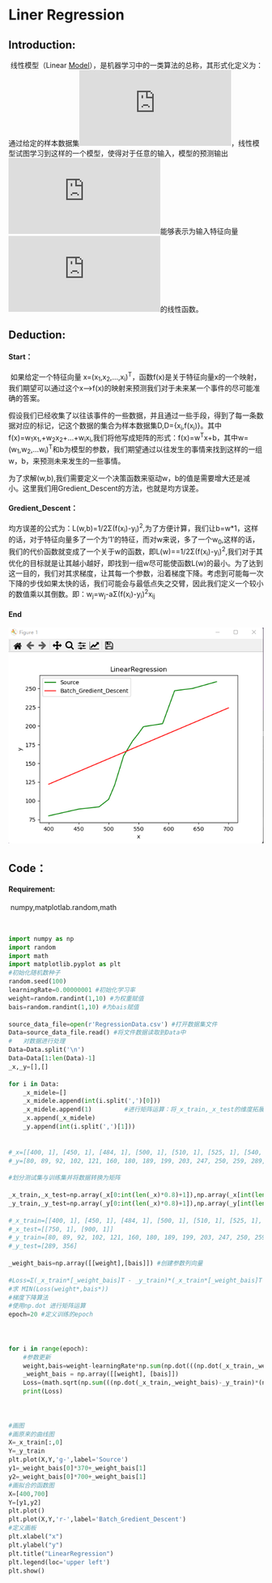 # Liner Regression

## Introduction:

​			线性模型（Linear [Model](https://so.csdn.net/so/search?q=Model&spm=1001.2101.3001.7020)），是机器学习中的一类算法的总称，其形式化定义为：通过给定的样本数据集![\large D](https://private.codecogs.com/gif.latex?%5Clarge%20D)，线性模型试图学习到这样的一个模型，使得对于任意的输入，模型的预测输出![\large f(x)](https://private.codecogs.com/gif.latex?%5Clarge%20f%28x%29)能够表示为输入特征向量![\large x](https://private.codecogs.com/gif.latex?%5Clarge%20x)的线性函数。

## Deduction:

#### 	Start：

​			如果给定一个特征向量 x=(x<sub>1</sub>,x<sub>2</sub>,...,x<sub>i</sub>)<sup>T</sup>，函数f(x)是关于特征向量x的一个映射，我们期望可以通过这个x-->f(x)的映射来预测我们对于未来某一个事件的尽可能准确的答案。

​			假设我们已经收集了以往该事件的一些数据，并且通过一些手段，得到了每一条数据对应的标记，记这个数据的集合为样本数据集D,D={x<sub>i</sub>,f(x<sub>i</sub>)}。其中f(x)=w<sub>1</sub>x<sub>1</sub>,+w<sub>2</sub>x<sub>2</sub>+...+w<sub>i</sub>x<sub>i</sub>,我们将他写成矩阵的形式：f(x)=w<sup>T</sup>x+b，其中w=(w<sub>1</sub>,w<sub>2</sub>,...w<sub>i</sub>)<sup>T</sup>和b为模型的参数，我们期望通过以往发生的事情来找到这样的一组w，b，来预测未来发生的一些事情。

​			为了求解(w,b),我们需要定义一个决策函数来驱动w，b的值是需要增大还是减小。这里我们用Gredient_Descent的方法，也就是均方误差。

#### 	Gredient_Descent：

​			均方误差的公式为：L(w,b)=1/2Σ(f(x<sub>i</sub>)-y<sub>i</sub>)<sup>2</sup>,为了方便计算，我们让b=w*1，这样的话，对于特征向量多了一个为‘1’的特征，而对w来说，多了一个w<sub>0</sub>,这样的话，我们的代价函数就变成了一个关于w的函数，即L(w)==1/2Σ(f(x<sub>i</sub>)-y<sub>i</sub>)<sup>2</sup>,我们对于其优化的目标就是让其越小越好，即找到一组w尽可能使函数L(w)的最小。为了达到这一目的，我们对其求梯度，让其每一个参数，沿着梯度下降。考虑到可能每一次下降的步伐如果太快的话，我们可能会与最低点失之交臂，因此我们定义一个较小的数值乘以其倒数。即：w<sub>j</sub>=w<sub>j</sub>-aΣ(f(x<sub>i</sub>)-y<sub>i</sub>)<sup>2</sup>x<sub>i</sub><sub>j</sub>

#### End

![end](.\end.png)



## Code：

#### 	Requirement:

​						numpy,matplotlab.random,math

​		

```python
import numpy as np
import random
import math
import matplotlib.pyplot as plt
#初始化随机数种子
random.seed(100)
learningRate=0.00000001 #初始化学习率
weight=random.randint(1,10) #为权重赋值
bais=random.randint(1,10) #为bais赋值

source_data_file=open(r'RegressionData.csv') #打开数据集文件
Data=source_data_file.read() #将文件数据读取到Data中
#   对数据进行处理
Data=Data.split('\n')
Data=Data[1:len(Data)-1]
_x,_y=[],[]

for i in Data:
    _x_midele=[]
    _x_midele.append(int(i.split(',')[0]))
    _x_midele.append(1)         #进行矩阵运算：将_x_train,_x_test的维度拓展‘1’，添加一个值为‘1’的特征，方便进行bais的运算
    _x.append(_x_midele)
    _y.append(int(i.split(',')[1]))


#_x=[[400, 1], [450, 1], [484, 1], [500, 1], [510, 1], [525, 1], [540, 1], [549, 1], [558, 1], [590, 1], [610, 1], [640, 1], [680, 1], [750, 1], [900, 1]]
#_y=[80, 89, 92, 102, 121, 160, 180, 189, 199, 203, 247, 250, 259, 289, 356]

#划分测试集与训练集并将数据转换为矩阵

_x_train,_x_test=np.array(_x[0:int(len(_x)*0.8)+1]),np.array(_x[int(len(_x)*0.8)+1:len(_x)])
_y_train,_y_test=np.array(_y[0:int(len(_x)*0.8)+1]),np.array(_y[int(len(_x)*0.8)+1:len(_x)])

#_x_train=[[400, 1], [450, 1], [484, 1], [500, 1], [510, 1], [525, 1], [540, 1], [549, 1], [558, 1], [590, 1], [610, 1], [640, 1], [680, 1]]
#_x_test=[[750, 1], [900, 1]]
#_y_train=[80, 89, 92, 102, 121, 160, 180, 189, 199, 203, 247, 250, 259]
#_y_test=[289, 356]

_weight_bais=np.array([[weight],[bais]]) #创建参数列向量

#Loss=Σ(_x_train*[_weight_bais]T - _y_train)*(_x_train*[_weight_bais]T - _y_train)
#求 MIN(Loss(weight*,bais*))
#梯度下降算法
#使用np.dot 进行矩阵运算
epoch=20 #定义训练的epoch



for i in range(epoch):
    #参数更新
    weight,bais=weight-learningRate*np.sum(np.dot(((np.dot(_x_train,_weight_bais)-_y_train)),(_x_train[:,0]))),bais-learningRate*np.sum(((np.dot(_x_train,_weight_bais)-_y_train)))
    _weight_bais = np.array([[weight], [bais]])
    Loss=(math.sqrt(np.sum(((np.dot(_x_train,_weight_bais)-_y_train)*(np.dot(_x_train,_weight_bais)-_y_train)))))/len(_x_train)
    print(Loss)



#画图
#画原来的曲线图
X=_x_train[:,0]
Y=_y_train
plt.plot(X,Y,'g-',label='Source')
y1=_weight_bais[0]*370+_weight_bais[1]
y2=_weight_bais[0]*700+_weight_bais[1]
#画拟合的函数图
X=[400,700]
Y=[y1,y2]
plt.plot()
plt.plot(X,Y,'r-',label='Batch_Gredient_Descent')
#定义画板
plt.xlabel("x")
plt.ylabel("y")
plt.title("LinearRegression")
plt.legend(loc='upper left')
plt.show()
```







​			



































​	





​			









